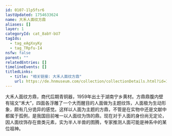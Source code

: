 ```yaml
---
id: 0107-1lp5fsr6
lastUpdated: 1754633624
name: 大禾人面纹方鼎
aliases: []
layer: 1
categoryId: cat_8abY-bU7
tagIds:
  - tag_eAgXxyKy
  - tag_TRpfu-I4
nsfw: false
parent: ""
relatedEntries: []
timelineEvents: []
titledLinks:
  - title: "相关链接: 大禾人面纹方鼎"
    url: https://de.hnmuseum.com/collection/collectionDetails.html?id=1002229330094325762&type=index#
---
```


大禾人面纹方鼎，商代后期青铜器，1959年出土于湖南宁乡黄材。方鼎鼎腹内壁有铭文“禾大”，四面各浮雕了一个大而醒目的人面做为主题纹饰，人面极为生动形象，颇有几分诡异的感觉。这样以人面为主题的方鼎，不管是在实物中还是文献中都属于孤例，是我国目前唯一以人面纹为饰的鼎。现在对于人面的身份尚无定论，因人面纹饰存在兽类元素，实为半人半兽的图腾，专家推测人面可能是神系中的某位祖神。